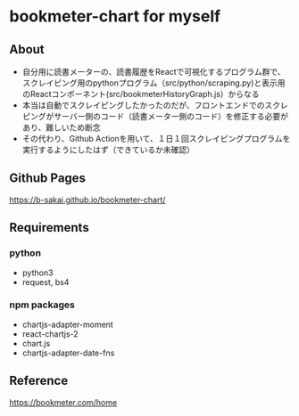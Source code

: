# bookmeter-chart for myself

## About

* 自分用に読書メーターの、読書履歴をReactで可視化するプログラム群で、スクレイピング用のpythonプログラム（src/python/scraping.py)と表示用のReactコンポーネント(src/bookmeterHistoryGraph.js）からなる
* 本当は自動でスクレイピングしたかったのだが、フロントエンドでのスクレピングがサーバー側のコード（読書メーター側のコード）を修正する必要があり、難しいため断念
* その代わり、Github Actionを用いて、１日１回スクレイピングプログラムを実行するようにしたはず（できているか未確認）

## Github Pages

https://b-sakai.github.io/bookmeter-chart/

## Requirements

### python

* python3
* request, bs4

### npm packages

* chartjs-adapter-moment
* react-chartjs-2
* chart.js
* chartjs-adapter-date-fns

## Reference

https://bookmeter.com/home
